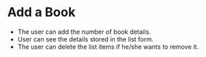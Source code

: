 # Add a Book

- The user can add the number of book details. 
- User can see the details stored in the list form. 
- The user can delete the list items if he/she wants to remove it.